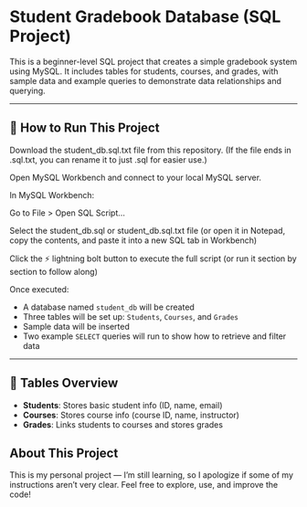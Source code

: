
# Student Gradebook Database (SQL Project)

This is a beginner-level SQL project that creates a simple gradebook system using MySQL. It includes tables for students, courses, and grades, with sample data and example queries to demonstrate data relationships and querying.

---

## 🚀 How to Run This Project

Download the student_db.sql.txt file from this repository.
(If the file ends in .sql.txt, you can rename it to just .sql for easier use.)

Open MySQL Workbench and connect to your local MySQL server.

In MySQL Workbench:

Go to File > Open SQL Script...

Select the student_db.sql or student_db.sql.txt file
(or open it in Notepad, copy the contents, and paste it into a new SQL tab in Workbench)

Click the ⚡️ lightning bolt button to execute the full script
(or run it section by section to follow along)

Once executed:
   - A database named `student_db` will be created
   - Three tables will be set up: `Students`, `Courses`, and `Grades`
   - Sample data will be inserted
   - Two example `SELECT` queries will run to show how to retrieve and filter data

---

## 🧱 Tables Overview

- **Students**: Stores basic student info (ID, name, email)
- **Courses**: Stores course info (course ID, name, instructor)
- **Grades**: Links students to courses and stores grades

## About This Project

This is my personal project — I’m still learning, so I apologize if some of my instructions aren’t very clear.
Feel free to explore, use, and improve the code!
